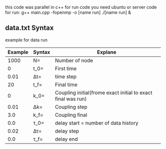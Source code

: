 this code was parallel in c++
for run code you need ubuntu or server 
code for run: 	g++ main.cpp -fopenmp -o [name run]
				./[name run] &
				
				
## data.txt Syntax  				
example for data run

| Example        | Syntax      | Explane |
| ------|-----|-----|
| 1000	| N=		| Number of node| 
| 0		| t_0=	| First time| 
| 0.01	| ∆t=		| time step| 
| 20		| t_f=	| Final time| 
| 0		| k_0=	| Coupling initial(frome exact initial to exact final was run)| 
| 0.01	| ∆k=		| Coupling step| 
| 3.0		| k_f=	| Coupling final| 
| 0.0		| τ_0= 	| delay start = number of data history| 
| 0.02	| ∆τ= 	| delay step| 
| 0.0		| τ_f= 	| delay end| 